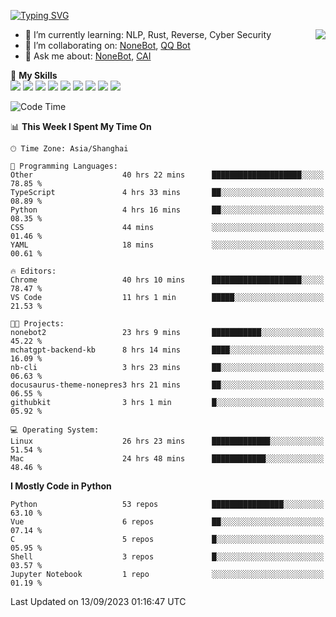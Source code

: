 [![Typing SVG](https://readme-typing-svg.herokuapp.com?size=25&duration=2500&color=8C43EA&vCenter=true&width=200&height=40&lines=Hi+there+%F0%9F%91%8B%F0%9F%8F%BB;I'm+yanyongyu)](https://git.io/typing-svg)

<a href="#">
  <img align="right" src="https://github-readme-stats.vercel.app/api?username=yanyongyu&count_private=true&show_icons=true&bg_color=15,f2f7fd,E0EAFC" />
</a>

- 🌱 I’m currently learning: NLP, Rust, Reverse, Cyber Security
- 👯 I’m collaborating on: [NoneBot](https://github.com/nonebot), [QQ Bot](https://github.com/Mrs4s/go-cqhttp)
- 💬 Ask me about: [NoneBot](https://github.com/nonebot), [CAI](https://github.com/cscs181/CAI)

🌟 **My Skills**  
![](https://img.shields.io/badge/-Python-3e74a2?style=flat-square&logo=Python&logoColor=fff)
![](https://img.shields.io/badge/-Node.js-339933?style=flat-square&logo=Node.js&logoColor=fff)
![](https://img.shields.io/badge/-Vue-4fc08d?style=flat-square&logo=Vue.js&logoColor=fff)
![](https://img.shields.io/badge/-React-2d98ce?style=flat-square&logo=React&logoColor=fff)
![](https://img.shields.io/badge/-Docker-2496ED?style=flat-square&logo=Docker&logoColor=fff)
![](https://img.shields.io/badge/-Linux-000000?style=flat-square&logo=Linux&logoColor=fff)
![](https://img.shields.io/badge/-MySQL-4479A1?style=flat-square&logo=MySQL&logoColor=fff)
![](https://img.shields.io/badge/-Redis-DC382D?style=flat-square&logo=Redis&logoColor=fff)
![](https://img.shields.io/badge/-MongoDB-47A248?style=flat-square&logo=MongoDB&logoColor=fff)

<!--START_SECTION:waka-->
![Code Time](http://img.shields.io/badge/Code%20Time-4%2C880%20hrs%2015%20mins-blue)

📊 **This Week I Spent My Time On** 

```text
🕑︎ Time Zone: Asia/Shanghai

💬 Programming Languages: 
Other                    40 hrs 22 mins      ████████████████████░░░░░   78.85 % 
TypeScript               4 hrs 33 mins       ██░░░░░░░░░░░░░░░░░░░░░░░   08.89 % 
Python                   4 hrs 16 mins       ██░░░░░░░░░░░░░░░░░░░░░░░   08.35 % 
CSS                      44 mins             ░░░░░░░░░░░░░░░░░░░░░░░░░   01.46 % 
YAML                     18 mins             ░░░░░░░░░░░░░░░░░░░░░░░░░   00.61 % 

🔥 Editors: 
Chrome                   40 hrs 10 mins      ████████████████████░░░░░   78.47 % 
VS Code                  11 hrs 1 min        █████░░░░░░░░░░░░░░░░░░░░   21.53 % 

🐱‍💻 Projects: 
nonebot2                 23 hrs 9 mins       ███████████░░░░░░░░░░░░░░   45.22 % 
mchatgpt-backend-kb      8 hrs 14 mins       ████░░░░░░░░░░░░░░░░░░░░░   16.09 % 
nb-cli                   3 hrs 23 mins       ██░░░░░░░░░░░░░░░░░░░░░░░   06.63 % 
docusaurus-theme-nonepres3 hrs 21 mins       ██░░░░░░░░░░░░░░░░░░░░░░░   06.55 % 
githubkit                3 hrs 1 min         █░░░░░░░░░░░░░░░░░░░░░░░░   05.92 % 

💻 Operating System: 
Linux                    26 hrs 23 mins      █████████████░░░░░░░░░░░░   51.54 % 
Mac                      24 hrs 48 mins      ████████████░░░░░░░░░░░░░   48.46 % 
```

**I Mostly Code in Python** 

```text
Python                   53 repos            ████████████████░░░░░░░░░   63.10 % 
Vue                      6 repos             ██░░░░░░░░░░░░░░░░░░░░░░░   07.14 % 
C                        5 repos             █░░░░░░░░░░░░░░░░░░░░░░░░   05.95 % 
Shell                    3 repos             █░░░░░░░░░░░░░░░░░░░░░░░░   03.57 % 
Jupyter Notebook         1 repo              ░░░░░░░░░░░░░░░░░░░░░░░░░   01.19 % 
```




 Last Updated on 13/09/2023 01:16:47 UTC
<!--END_SECTION:waka-->
